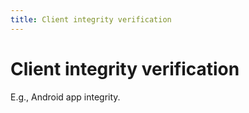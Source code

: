 ```yaml
---
title: Client integrity verification
---
```


# Client integrity verification

E.g., Android app integrity.
